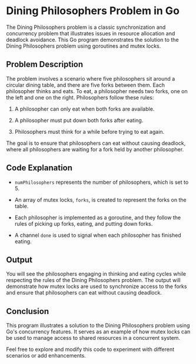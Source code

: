 # Dining Philosophers Problem in Go

The Dining Philosophers problem is a classic synchronization and concurrency problem that illustrates issues in resource allocation and deadlock avoidance. This Go program demonstrates the solution to the Dining Philosophers problem using goroutines and mutex locks.

## Problem Description

The problem involves a scenario where five philosophers sit around a circular dining table, and there are five forks between them. Each philosopher thinks and eats. To eat, a philosopher needs two forks, one on the left and one on the right. Philosophers follow these rules:

1. A philosopher can only eat when both forks are available.

2. A philosopher must put down both forks after eating.

3. Philosophers must think for a while before trying to eat again.

The goal is to ensure that philosophers can eat without causing deadlock, where all philosophers are waiting for a fork held by another philosopher.

## Code Explanation

- `numPhilosophers` represents the number of philosophers, which is set to 5.

- An array of mutex locks, `forks`, is created to represent the forks on the table.

- Each philosopher is implemented as a goroutine, and they follow the rules of picking up forks, eating, and putting down forks.

- A channel `done` is used to signal when each philosopher has finished eating.

## Output

You will see the philosophers engaging in thinking and eating cycles while respecting the rules of the Dining Philosophers problem. The output will demonstrate how mutex locks are used to synchronize access to the forks and ensure that philosophers can eat without causing deadlock.

## Conclusion

This program illustrates a solution to the Dining Philosophers problem using Go's concurrency features. It serves as an example of how mutex locks can be used to manage access to shared resources in a concurrent system.

Feel free to explore and modify this code to experiment with different scenarios or add enhancements.
